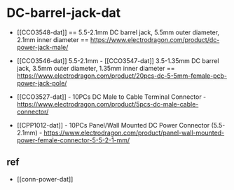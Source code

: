 
# DC-barrel-jack-dat

- [[CCO3548-dat]] == 5.5-2.1mm DC barrel jack, 5.5mm outer diameter, 2.1mm inner diameter == https://www.electrodragon.com/product/dc-power-jack-male/

- [[CCO3546-dat]] 5.5-2.1mm - [[CCO3547-dat]] 3.5-1.35mm DC barrel jack, 3.5mm outer diameter, 1.35mm inner diameter == https://www.electrodragon.com/product/20pcs-dc-5-5mm-female-pcb-power-jack-pole/

- [[CCO3527-dat]] - 10PCs DC Male to Cable Terminal Connector - https://www.electrodragon.com/product/5pcs-dc-male-cable-connector/

- [[CPP1012-dat]] - 10PCs Panel/Wall Mounted DC Power Connector (5.5-2.1mm) - https://www.electrodragon.com/product/panel-wall-mounted-power-female-connector-5-5-2-1-mm/


## ref 

- [[conn-power-dat]]